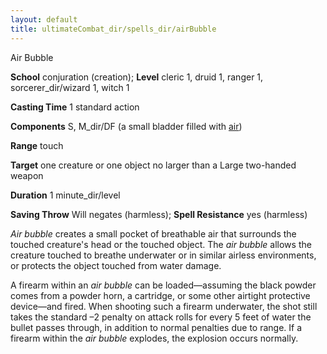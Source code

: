 ```yaml
---
layout: default
title: ultimateCombat_dir/spells_dir/airBubble
---
```

Air Bubble

**School** conjuration (creation); **Level** cleric 1, druid 1, ranger 1, sorcerer_dir/wizard 1, witch 1

**Casting Time** 1 standard action

**Components** S, M_dir/DF (a small bladder filled with [air](../monsters_dir/creatureTypes#_air-subtype))

**Range** touch

**Target** one creature or one object no larger than a Large two-handed weapon

**Duration** 1 minute_dir/level

**Saving Throw** Will negates (harmless); **Spell Resistance** yes (harmless)

_Air bubble_ creates a small pocket of breathable air that surrounds the touched creature's head or the touched object. The _air bubble_ allows the creature touched to breathe underwater or in similar airless environments, or protects the object touched from water damage.

A firearm within an _air bubble_ can be loaded—assuming the black powder comes from a powder horn, a cartridge, or some other airtight protective device—and fired. When shooting such a firearm underwater, the shot still takes the standard –2 penalty on attack rolls for every 5 feet of water the bullet passes through, in addition to normal penalties due to range. If a firearm within the _air bubble_ explodes, the explosion occurs normally.

